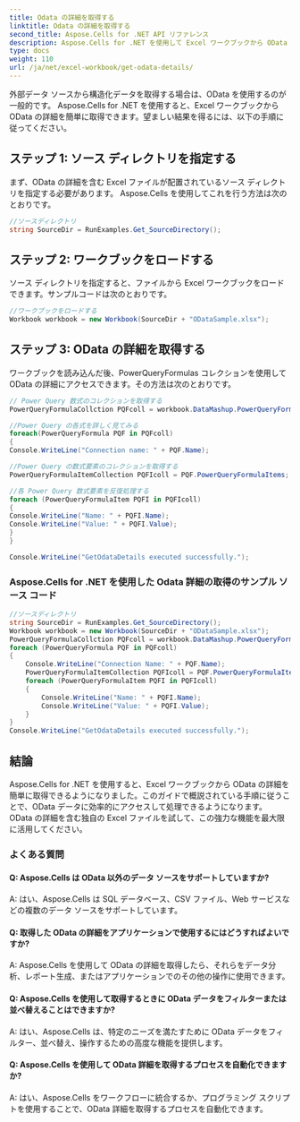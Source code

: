 ```yaml
---
title: Odata の詳細を取得する
linktitle: Odata の詳細を取得する
second_title: Aspose.Cells for .NET API リファレンス
description: Aspose.Cells for .NET を使用して Excel ワークブックから OData の詳細を取得する方法を学びます。
type: docs
weight: 110
url: /ja/net/excel-workbook/get-odata-details/
---
```

外部データ ソースから構造化データを取得する場合は、OData を使用するのが一般的です。 Aspose.Cells for .NET を使用すると、Excel ワークブックから OData の詳細を簡単に取得できます。望ましい結果を得るには、以下の手順に従ってください。

## ステップ 1: ソース ディレクトリを指定する

まず、OData の詳細を含む Excel ファイルが配置されているソース ディレクトリを指定する必要があります。 Aspose.Cells を使用してこれを行う方法は次のとおりです。

```csharp
//ソースディレクトリ
string SourceDir = RunExamples.Get_SourceDirectory();
```

## ステップ 2: ワークブックをロードする

ソース ディレクトリを指定すると、ファイルから Excel ワークブックをロードできます。サンプルコードは次のとおりです。

```csharp
//ワークブックをロードする
Workbook workbook = new Workbook(SourceDir + "ODataSample.xlsx");
```

## ステップ 3: OData の詳細を取得する

ワークブックを読み込んだ後、PowerQueryFormulas コレクションを使用して OData の詳細にアクセスできます。その方法は次のとおりです。

```csharp
// Power Query 数式のコレクションを取得する
PowerQueryFormulaCollction PQFcoll = workbook.DataMashup.PowerQueryFormulas;

//Power Query の各式を詳しく見てみる
foreach(PowerQueryFormula PQF in PQFcoll)
{
Console.WriteLine("Connection name: " + PQF.Name);

//Power Query の数式要素のコレクションを取得する
PowerQueryFormulaItemCollection PQFIcoll = PQF.PowerQueryFormulaItems;

//各 Power Query 数式要素を反復処理する
foreach (PowerQueryFormulaItem PQFI in PQFIcoll)
{
Console.WriteLine("Name: " + PQFI.Name);
Console.WriteLine("Value: " + PQFI.Value);
}
}

Console.WriteLine("GetOdataDetails executed successfully.");
```

### Aspose.Cells for .NET を使用した Odata 詳細の取得のサンプル ソース コード 
```csharp
//ソースディレクトリ
string SourceDir = RunExamples.Get_SourceDirectory();
Workbook workbook = new Workbook(SourceDir + "ODataSample.xlsx");
PowerQueryFormulaCollction PQFcoll = workbook.DataMashup.PowerQueryFormulas;
foreach (PowerQueryFormula PQF in PQFcoll)
{
	Console.WriteLine("Connection Name: " + PQF.Name);
	PowerQueryFormulaItemCollection PQFIcoll = PQF.PowerQueryFormulaItems;
	foreach (PowerQueryFormulaItem PQFI in PQFIcoll)
	{
		Console.WriteLine("Name: " + PQFI.Name);
		Console.WriteLine("Value: " + PQFI.Value);
	}
}
Console.WriteLine("GetOdataDetails executed successfully.");
```

## 結論

Aspose.Cells for .NET を使用すると、Excel ワークブックから OData の詳細を簡単に取得できるようになりました。このガイドで概説されている手順に従うことで、OData データに効率的にアクセスして処理できるようになります。 OData の詳細を含む独自の Excel ファイルを試して、この強力な機能を最大限に活用してください。

### よくある質問

#### Q: Aspose.Cells は OData 以外のデータ ソースをサポートしていますか?
    
A: はい、Aspose.Cells は SQL データベース、CSV ファイル、Web サービスなどの複数のデータ ソースをサポートしています。

#### Q: 取得した OData の詳細をアプリケーションで使用するにはどうすればよいですか?
    
A: Aspose.Cells を使用して OData の詳細を取得したら、それらをデータ分析、レポート生成、またはアプリケーションでのその他の操作に使用できます。

#### Q: Aspose.Cells を使用して取得するときに OData データをフィルターまたは並べ替えることはできますか?
    
A: はい、Aspose.Cells は、特定のニーズを満たすために OData データをフィルター、並べ替え、操作するための高度な機能を提供します。

#### Q: Aspose.Cells を使用して OData 詳細を取得するプロセスを自動化できますか?
    
A: はい、Aspose.Cells をワークフローに統合するか、プログラミング スクリプトを使用することで、OData 詳細を取得するプロセスを自動化できます。